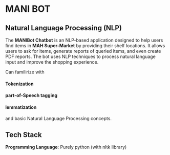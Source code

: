 
# MANI BOT
## Natural Language Processing (NLP)

The **MANIBot Chatbot** is an NLP-based application designed to help users find items in **MAH Super-Market** by providing their shelf locations. It allows users to ask for items, generate reports of queried items, and even create PDF reports. The bot uses NLP techniques to process natural language input and improve the shopping experience.

Can familirize with
####    Tokenization
####    part-of-Speech tagging
####     lemmatization 
and basic Natural Language Processing concepts.

## Tech Stack

**Programming Language**: Purely python (with nltk library)
